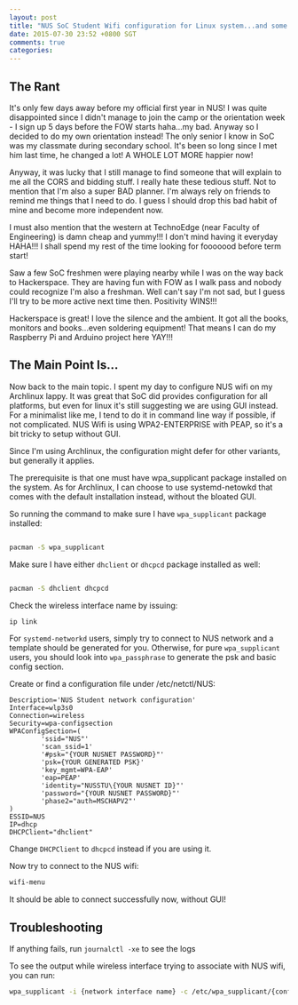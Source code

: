 ```yaml
---
layout: post
title: "NUS SoC Student Wifi configuration for Linux system...and some rant"
date: 2015-07-30 23:52 +0800 SGT
comments: true
categories:
---
```


## The Rant

It's only few days away before my official first year in NUS! I was quite disappointed since I didn't manage to join the camp or the orientation week - I sign up 5 days before the FOW starts haha...my bad. Anyway so I decided to do my own orientation instead! The only senior I know in SoC was my classmate during secondary school. It's been so long since I met him last time, he changed a lot! A WHOLE LOT MORE happier now!

Anyway, it was lucky that I still manage to find someone that will explain to me all the CORS and bidding stuff. I really hate these tedious stuff. Not to mention that I'm also a super BAD planner. I'm always rely on friends to remind me things that I need to do. I guess I should drop this bad habit of mine and become more independent now.

I must also mention that the western at TechnoEdge (near Faculty of Engineering) is damn cheap and yummy!!! I don't mind having it everyday HAHA!!! I shall spend my rest of the time looking for fooooood before term start!

Saw a few SoC freshmen were playing nearby while I was on the way back to Hackerspace. They are having fun with FOW as I walk pass and nobody could recognize I'm also a freshman. Well can't say I'm not sad, but I guess I'll try to be more active next time then. Positivity WINS!!!

Hackerspace is great! I love the silence and the ambient. It got all the books, monitors and books...even soldering equipment! That means I can do my Raspberry Pi and Arduino project here YAY!!!

## The Main Point Is...

Now back to the main topic. I spent my day to configure NUS wifi on my Archlinux lappy. It was great that SoC did provides configuration for all platforms, but even for linux it's still suggesting we are using GUI instead. For a minimalist like me, I tend to do it in command line way if possible, if not complicated. NUS Wifi is using WPA2-ENTERPRISE with PEAP, so it's a bit tricky to setup without GUI.

Since I'm using Archlinux, the configuration might defer for other variants, but generally it applies.

The prerequisite is that one must have wpa_supplicant package installed on the system. As for Archlinux, I can choose to use systemd-netowkd that comes with the default installation instead, without the bloated GUI.

So running the command to make sure I have `wpa_supplicant` package installed:

```bash

pacman -S wpa_supplicant

```

Make sure I have either `dhclient` or `dhcpcd` package installed as well:

```bash

pacman -S dhclient dhcpcd

```

Check the wireless interface name by issuing:

```bash
ip link

```

For `systemd-networkd` users, simply try to connect to NUS network and a template should be generated for you. Otherwise, for pure `wpa_supplicant` users, you should look into `wpa_passphrase` to generate the psk and basic config section.

Create or find a configuration file under /etc/netctl/NUS:

```text
Description='NUS Student network configuration'
Interface=wlp3s0
Connection=wireless
Security=wpa-configsection
WPAConfigSection=(
        'ssid="NUS"'
        'scan_ssid=1'
        '#psk="{YOUR NUSNET PASSWORD}"'
        'psk={YOUR GENERATED PSK}'
        'key_mgmt=WPA-EAP'
        'eap=PEAP'
        'identity="NUSSTU\{YOUR NUSNET ID}"'
        'password="{YOUR NUSNET PASSWORD}"'
        'phase2="auth=MSCHAPV2"'
)
ESSID=NUS
IP=dhcp
DHCPClient="dhclient"

```

Change `DHCPClient` to `dhcpcd` instead if you are using it.

Now try to connect to the NUS wifi:

```bash
wifi-menu

```
It should be able to connect successfully now, without GUI!


## Troubleshooting

If anything fails, run `journalctl -xe` to see the logs

To see the output while wireless interface trying to associate with NUS wifi, you can run:

```bash
wpa_supplicant -i {network interface name} -c /etc/wpa_supplicant/{configuration file with wpa_supplicant format} 

```